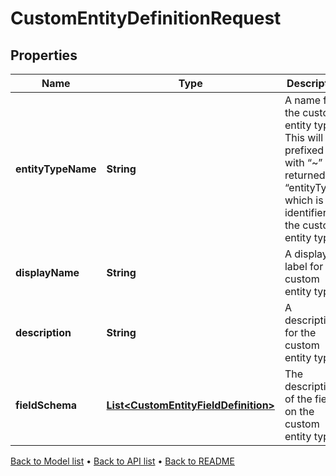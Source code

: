 

# CustomEntityDefinitionRequest


## Properties

| Name | Type | Description | Notes |
|------------ | ------------- | ------------- | -------------|
|**entityTypeName** | **String** | A name for the custom entity type. This will be prefixed with “~” and returned as “entityType”, which is the identifier for the custom entity type. |  |
|**displayName** | **String** | A display label for the custom entity type. |  |
|**description** | **String** | A description for the custom entity type. |  |
|**fieldSchema** | [**List&lt;CustomEntityFieldDefinition&gt;**](CustomEntityFieldDefinition.md) | The description of the fields on the custom entity type. |  |



[Back to Model list](../README.md#documentation-for-models) &#8226; [Back to API list](../README.md#documentation-for-api-endpoints) &#8226; [Back to README](../README.md)


